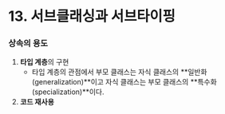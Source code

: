 # 13. 서브클래싱과 서브타이핑

### 상속의 용도

1. **타입 계층**의 구현
   - 타입 계층의 관점에서 부모 클래스는 자식 클래스의 **일반화(generalization)**이고 자식 클래스는 부모 클래스의 **특수화(specialization)**이다.
2. **코드 재사용**



